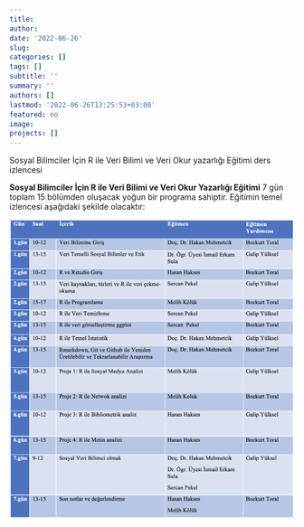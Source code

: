 ```yaml
---
title: 
author:
date: '2022-06-26'
slug: 
categories: []
tags: []
subtitle: ''
summary: ''
authors: []
lastmod: '2022-06-26T13:25:53+03:00'
featured: no
image:
projects: []
---
```


Sosyal Bilimciler İçin R ile Veri Bilimi ve Veri Okur yazarlığı Eğitimi ders izlencesi

<!--more-->

**Sosyal Bilimciler İçin R ile Veri Bilimi ve Veri Okur Yazarlığı Eğitimi** 7 gün toplam 15 bölümden oluşacak yoğun bir programa sahiptir. Eğitimin temel izlencesi aşağıdaki şekilde olacaktır:

![](images/Screen%20Shot%202022-06-26%20at%204.08.58%20PM.png)
